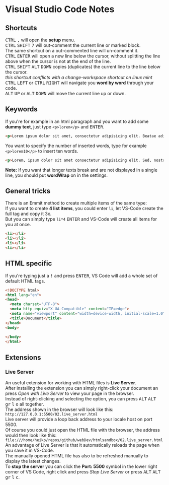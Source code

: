 # Visual Studio Code Notes

## Shortcuts
<kbd>CTRL</kbd> <kbd>,</kbd> will open the **setup** menu. <br>
<kbd>CTRL</kbd> <kbd>SHIFT</kbd> <kbd>7</kbd> will out-comment the current line or marked block. <br>
The same shortcut on a out-commented line will un-comment it. <br>
<kbd>CTRL</kbd> <kbd>ENTER</kbd> will open a new line below the cursor, without splitting the line above when the cursor is not at the end of the line. <br>
<kbd>CTRL</kbd> <kbd>SHIFT</kbd> <kbd>ALT</kbd> <kbd>DOWN</kbd> copies (duplicates) the current line to the line below the cursor. <br>
*this shortcut conflicts with a change-workspace shortcut on linux mint* <br>
<kbd>CTRL</kbd> <kbd>LEFT</kbd> or <kbd>CTRL</kbd> <kbd>RIGHT</kbd> will navigate you **word by word** through your code. <br>
<kbd>ALT</kbd> <kbd>UP</kbd> or <kbd>ALT</kbd> <kbd>DOWN</kbd> will move the current line up or down. <br>

## Keywords
If you're for example in an html paragraph and you want to add some **dummy text**, just type `<p>lorem</p>` and <kbd>ENTER</kbd>. <br>

```html
<p>Lorem ipsum dolor sit amet, consectetur adipisicing elit. Beatae adipisci nemo ipsa, molestiae soluta sed repudiandae temporibus ipsum, cumque ducimus sit quas placeat optio. Exercitationem illo blanditiis iure accusamus deleniti.</p>
```

You want to specify the number of inserted words, type for example `<p>lorem10</p>` to insert ten words. <br>

```html
<p>Lorem, ipsum dolor sit amet consectetur adipisicing elit. Sed, nostrum.</p>
```

**Note:** If you want that longer texts break and are not displayed in a single line, you should put **wordWrap** on in the settings. <br>

## General tricks
There is an Emmit method to create multiple items of the same type: <br>
If you want to create **4 list items**, you could enter `li`, let VS-Code create the full tag and copy it 3x. <br>
But you can simply type `li*4` <kbd>ENTER</kbd> and VS-Code will create all items for you at once. <br>

```html
<li></li>
<li></li>
<li></li>
<li></li>
```

## HTML specific
If you're typing just a <kbd>!</kbd> and press <kbd>ENTER</kbd>, VS Code will add a whole set of default HTML tags. <br>

```html
<!DOCTYPE html>
<html lang="en">
<head>
  <meta charset="UTF-8">
  <meta http-equiv="X-UA-Compatible" content="IE=edge">
  <meta name="viewport" content="width=device-width, initial-scale=1.0">
  <title>Document</title>
</head>
<body>
  
</body>
</html>
```

## Extensions
### Live Server
An useful extension for working with HTML files is **Live Server**. <br>
After installing the extension you can simply right-click your document an press *Open with Live Server* to view your page in the browser. <br>
Instead of right-clicking and selecting the option, you can press <kbd>ALT</kbd> <kbd>ALT gr</kbd> <kbd>l</kbd> <kbd>o</kbd> all together. <br>
The address shown in the browser will look like this: `http://127.0.0.1:5500/02.live_server.html` <br>
Live server will provide a loop back address to your locale host on port 5500. <br>
Of course you could just open the HTML file with the browser, the address would then look like this: <br>
`file:///home/heiko/repos/github/webDev/htmlsandbox/02.live_server.html` <br>
An advantage of Live Server is that it automatically reloads the page when you save it in VS-Code. <br>
The manually opened HTML file has also to be refreshed manually to display the latest changes. <br> 
To **stop the server** you can click the **Port: 5500** symbol in the lower right corner of VS Code, right click and press *Stop Live Server* or press <kbd>ALT</kbd> <kbd>ALT      gr</kbd> <kbd>l</kbd> <kbd>c</kbd>. <br>



